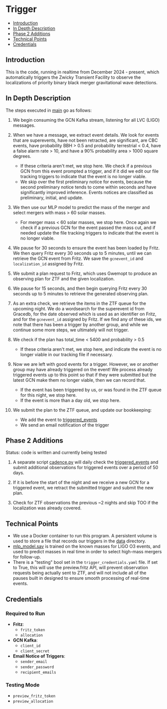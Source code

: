 # Trigger

- [Introduction](#introduction)
- [In Depth Description](#in-depth-description)
- [Phase 2 Additions](#phase-2-additions)
- [Technical Points](#technical-points)
- [Credentials](#credentials)

## Introduction
This is the code, running in realtime from December 2024 - present, which automatically triggers the Zwicky Transient Facility to observe the localizations of priority binary black merger gravitational wave detections.

## In Depth Description
The steps executed in [main](./main.py) go as follows:

1. We begin consuming the GCN Kafka stream, listening for all LVC (LIGO) messages.

2. When we have a message, we extract event details. We look for events that are superevents, have not been retracted, are significant, are CBC events, have probability BBH > 0.5 and probability terrestrial < 0.4, have a false alarm rate > 10, and have a 90% probability area > 1000 square degrees.
    - If these criteria aren't met, we stop here. We check if a previous GCN from this event prompted a trigger, and if it did we edit our file tracking triggers to indicate that the event is no longer viable.
    - We skip over the first preliminary notice for events, because the second preliminary notice tends to come within seconds and have significantly improved inference. Events notices are classified as preliminary, initial, and update.

3. We then use our MLP model to predict the mass of the merger and select mergers with mass > 60 solar masses.
    - For merger mass < 60 solar masses, we stop here. Once again we check if a previous GCN for the event passed the mass cut, and if needed update the file tracking triggers to indicate that the event is no longer viable.

4. We pause for 30 seconds to ensure the event has been loaded by Fritz. We then query Fritz every 30 seconds up to 5 minutes, until we can retrieve the GCN event from Fritz. We save the `gcnevent_id` and `localization_id` assigned by Fritz.

5. We submit a plan request to Fritz, which uses Gwemopt to produce an observing plan for ZTF and the given localization.

6. We pause for 15 seconds, and then begin querying Fritz every 30 seconds up to 5 minutes to retrieve the generated observing plan.

7. As an extra check, we retrieve the items in the ZTF queue for the upcoming night. We do a wordsearch for the superevent id from Gracedb, for the date observed which is used as an identifier on Fritz, and for the `gcnevent_id` assigned by Fritz. If we find any of these ids, we note that there has been a trigger by another group, and while we continue some more steps, we ultimately will not trigger.

8. We check if the plan has total_time < 5400 and probability > 0.5
    - If these criteria aren't met, we stop here, and indicate the event is no longer viable in our tracking file if necessary.

9. Now we are left with good events for a trigger. However, we or another group may have already triggered on the event! We process already triggered events up to this point so that if they were submitted but the latest GCN make them no longer viable, then we can record that.
    - If the event has been triggered by us, or was found in the ZTF queue for this night, we stop here.
    - If the event is more than a day old, we stop here.

10. We submit the plan to the ZTF queue, and update our bookkeeping:
    - We add the event to [triggered_events](./data/triggered_events.csv)
    - We send an email notification of the trigger

## Phase 2 Additions 

Status: code is written and currently being tested

1. A separate script [cadence.py](./cadence.py) will daily check the [triggered_events](./data/triggered_events.csv) and submit additional observations for triggered events over a period of 50 days.

2. If it is before the start of the night and we receive a new GCN for a triggered event, we retract the submitted trigger and submit the new plan.

3. Check for ZTF observations the previous ~2 nights and skip TOO if the localization was already covered.

## Technical Points
- We use a Docker container to run this program. A persistent volume is used to store a file that records our triggers in the [data](./data) directory.
- [mlp_model.sav](./mlp_model.sav) is trained on the known masses for LIGO O3 events, and used to predict masses in real time in order to select high-mass mergers for follow-up.
- There is a "testing" bool set in the `trigger_credentials.yaml` file. If set to True, this will use the preview.fritz API, will prevent observation requests being actually sent to ZTF, and will not include all of the pauses built in designed to ensure smooth processing of real-time events.

## Credentials

### Required to Run
- **Fritz**: 
  - `fritz_token`
  - `allocation`
- **GCN Kafka**: 
  - `client_id`
  - `client_secret`
- **Email Notice of Triggers**: 
  - `sender_email`
  - `sender_password`
  - `recipient_emails`

### Testing Mode
- `preview_fritz_token`
- `preview_allocation`